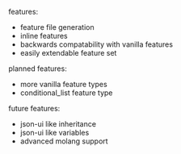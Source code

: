 features:
- feature file generation
- inline features
- backwards compatability with vanilla features
- easily extendable feature set

planned features:
- more vanilla feature types
- conditional_list feature type

future features:
- json-ui like inheritance
- json-ui like variables
- advanced molang support
